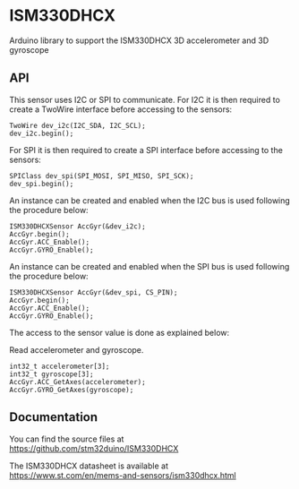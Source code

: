 # ISM330DHCX
Arduino library to support the ISM330DHCX 3D accelerometer and 3D gyroscope

## API

This sensor uses I2C or SPI to communicate.
For I2C it is then required to create a TwoWire interface before accessing to the sensors:  

    TwoWire dev_i2c(I2C_SDA, I2C_SCL);  
    dev_i2c.begin();

For SPI it is then required to create a SPI interface before accessing to the sensors:  

    SPIClass dev_spi(SPI_MOSI, SPI_MISO, SPI_SCK);  
    dev_spi.begin();

An instance can be created and enabled when the I2C bus is used following the procedure below:  

    ISM330DHCXSensor AccGyr(&dev_i2c);
    AccGyr.begin();
    AccGyr.ACC_Enable();  
    AccGyr.GYRO_Enable();

An instance can be created and enabled when the SPI bus is used following the procedure below:  

    ISM330DHCXSensor AccGyr(&dev_spi, CS_PIN);
    AccGyr.begin();	
    AccGyr.ACC_Enable();  
    AccGyr.GYRO_Enable();

The access to the sensor value is done as explained below:

  Read accelerometer and gyroscope.

    int32_t accelerometer[3];
    int32_t gyroscope[3];
    AccGyr.ACC_GetAxes(accelerometer);  
    AccGyr.GYRO_GetAxes(gyroscope);

## Documentation 
You can find the source files at  
https://github.com/stm32duino/ISM330DHCX

The ISM330DHCX datasheet is available at  
https://www.st.com/en/mems-and-sensors/ism330dhcx.html
